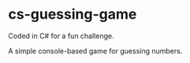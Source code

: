 # cs-guessing-game

Coded in C# for a fun challenge.

A simple console-based game for guessing numbers.

